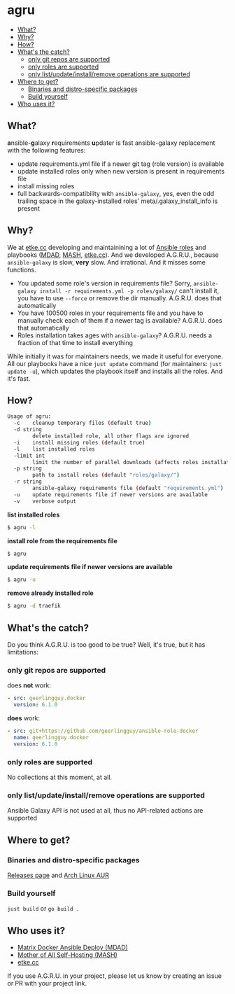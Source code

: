 # agru

<!-- vim-markdown-toc GFM -->

* [What?](#what)
* [Why?](#why)
* [How?](#how)
* [What's the catch?](#whats-the-catch)
    * [only git repos are supported](#only-git-repos-are-supported)
    * [only roles are supported](#only-roles-are-supported)
    * [only list/update/install/remove operations are supported](#only-listupdateinstallremove-operations-are-supported)
* [Where to get?](#where-to-get)
    * [Binaries and distro-specific packages](#binaries-and-distro-specific-packages)
    * [Build yourself](#build-yourself)
* [Who uses it?](#who-uses-it)

<!-- vim-markdown-toc -->

## What?

**a**nsible-**g**alaxy **r**equirements **u**pdater is fast ansible-galaxy replacement with the following features:

* update requirements.yml file if a newer git tag (role version) is available
* update installed roles only when new version is present in requirements file
* install missing roles
* full backwards-compatibility with `ansible-galaxy`, yes, even the odd trailing space in the galaxy-installed roles' meta/.galaxy_install_info is present

## Why?

We at [etke.cc](https://etke.cc) developing and maintainining a lot of [Ansible roles](https://github.com/orgs/mother-of-all-self-hosting/repositories) and playbooks ([MDAD](https://github.com/spantaleev/matrix-docker-ansible-deploy), [MASH](https://github.com/mother-of-all-self-hosting/mash-playbook), [etke.cc](https://gitlab.com/etke.cc/ansible/)).
And we developed A.G.R.U., because `ansible-galaxy` is slow, **very** slow. And irrational. And it misses some functions.

* You updated some role's version in requirements file? Sorry, `ansible-galaxy install -r requirements.yml -p roles/galaxy/` can't install it, you have to use `--force` or remove the dir manually. A.G.R.U. does that automatically
* You have 100500 roles in your requirements file and you have to manually check each of them if a newer tag is available? A.G.R.U. does that automatically
* Roles installation takes ages with `ansible-galaxy`? A.G.R.U. needs a fraction of that time to install everything

While initially it was for maintainers needs, we made it useful for everyone.
All our playbooks have a nice `just update` command (for maintainers: `just update -u`), which updates the playbook itself and installs all the roles. And it's fast.

## How?

```bash
Usage of agru:
  -c	cleanup temporary files (default true)
  -d string
    	delete installed role, all other flags are ignored
  -i	install missing roles (default true)
  -l	list installed roles
  -limit int
    	limit the number of parallel downloads (affects roles installation only). 0 - no limit (default)
  -p string
    	path to install roles (default "roles/galaxy/")
  -r string
    	ansible-galaxy requirements file (default "requirements.yml")
  -u	update requirements file if newer versions are available
  -v	verbose output
```

**list installed roles**

```bash
$ agru -l
```

**install role from the requirements file**

```bash
$ agru
```

**update requirements file if newer versions are available**

```bash
$ agru -u
```

**remove already installed role**

```bash
$ agru -d traefik
```

## What's the catch?

Do you think A.G.R.U. is too good to be true? Well, it's true, but it has limitations:

### only git repos are supported

does **not** work:

```yaml
- src: geerlingguy.docker
  version: 6.1.0
```

**does** work:
```yaml
- src: git+https://github.com/geerlingguy/ansible-role-docker
  name: geerlingguy.docker
  version: 6.1.0
```

### only roles are supported

No collections at this moment, at all.

### only list/update/install/remove operations are supported

Ansible Galaxy API is not used at all, thus no API-related actions are supported

## Where to get?

### Binaries and distro-specific packages

[Releases page](https://github.com/etkecc/agru/releases) and [Arch Linux AUR](https://aur.archlinux.org/packages/agru)

### Build yourself

`just build` or `go build .`

## Who uses it?

- [Matrix Docker Ansible Deploy (MDAD)](https://github.com/spantaleev/matrix-docker-ansible-deploy)
- [Mother of All Self-Hosting (MASH)](https://github.com/mother-of-all-self-hosting/mash-playbook)
- [etke.cc](https://gitlab.com/etke.cc/ansible/)

If you use A.G.R.U. in your project, please let us know by creating an issue or PR with your project link.

